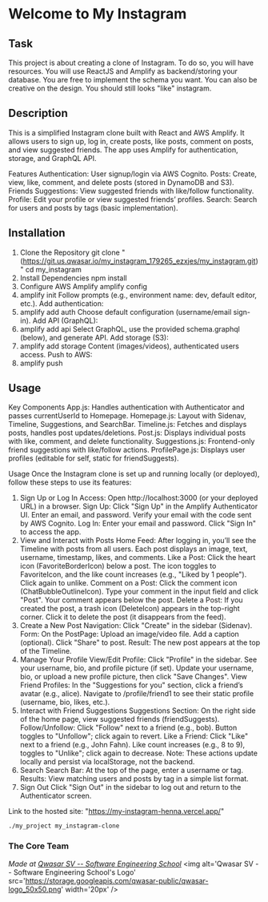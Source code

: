 # Welcome to My Instagram

## Task
This project is about creating a clone of Instagram.
To do so, you will have resources. You will use ReactJS and Amplify as backend/storing your database.
You are free to implement the schema you want.
You can also be creative on the design. You should still looks "like" instagram.

## Description
This is a simplified Instagram clone built with React and AWS Amplify. It allows users to sign up, log in, create posts, like posts, comment on posts, and view suggested friends. The app uses Amplify for authentication, storage, and GraphQL API.

Features
Authentication: User signup/login via AWS Cognito.
Posts: Create, view, like, comment, and delete posts (stored in DynamoDB and S3).
Friends Suggestions: View suggested friends with like/follow functionality.
Profile: Edit your profile or view suggested friends’ profiles.
Search: Search for users and posts by tags (basic implementation).
## Installation
1. Clone the Repository
git clone "(https://git.us.qwasar.io/my_instagram_179265_ezxjes/my_instagram.git)"
cd my_instagram
2. Install Dependencies
npm install
3. Configure AWS Amplify
amplify config
4. amplify init
Follow prompts (e.g., environment name: dev, default editor, etc.).
Add authentication:
5. amplify add auth
Choose default configuration (username/email sign-in).
Add API (GraphQL):
6. amplify add api
Select GraphQL, use the provided schema.graphql (below), and generate API.
Add storage (S3):
7. amplify add storage
Content (images/videos), authenticated users access.
Push to AWS:
8. amplify push
## Usage
Key Components
App.js: Handles authentication with Authenticator and passes currentUserId to Homepage.
Homepage.js: Layout with Sidenav, Timeline, Suggestions, and SearchBar.
Timeline.js: Fetches and displays posts, handles post updates/deletions.
Post.js: Displays individual posts with like, comment, and delete functionality.
Suggestions.js: Frontend-only friend suggestions with like/follow actions.
ProfilePage.js: Displays user profiles (editable for self, static for friendSuggests).

Usage
Once the Instagram clone is set up and running locally (or deployed), follow these steps to use its features:

1. Sign Up or Log In
Access: Open http://localhost:3000 (or your deployed URL) in a browser.
Sign Up:
Click "Sign Up" in the Amplify Authenticator UI.
Enter an email, and password.
Verify your email with the code sent by AWS Cognito.
Log In:
Enter your email and password.
Click "Sign In" to access the app.
2. View and Interact with Posts
Home Feed:
After logging in, you’ll see the Timeline with posts from all users.
Each post displays an image, text, username, timestamp, likes, and comments.
Like a Post:
Click the heart icon (FavoriteBorderIcon) below a post.
The icon toggles to FavoriteIcon, and the like count increases (e.g., "Liked by 1 people").
Click again to unlike.
Comment on a Post:
Click the comment icon (ChatBubbleOutlineIcon).
Type your comment in the input field and click "Post".
Your comment appears below the post.
Delete a Post:
If you created the post, a trash icon (DeleteIcon) appears in the top-right corner.
Click it to delete the post (it disappears from the feed).
3. Create a New Post
Navigation: Click "Create" in the sidebar (Sidenav).
Form: On the PostPage:
Upload an image/video file.
Add a caption (optional).
Click "Share" to post.
Result: The new post appears at the top of the Timeline.
4. Manage Your Profile
View/Edit Profile:
Click "Profile" in the sidebar.
See your username, bio, and profile picture (if set).
Update your username, bio, or upload a new profile picture, then click "Save Changes".
View Friend Profiles:
In the "Suggestions for you" section, click a friend’s avatar (e.g., alice).
Navigate to /profile/friend1 to see their static profile (username, bio, likes, etc.).
5. Interact with Friend Suggestions
Suggestions Section: On the right side of the home page, view suggested friends (friendSuggests).
Follow/Unfollow:
Click "Follow" next to a friend (e.g., bob).
Button toggles to "Unfollow"; click again to revert.
Like a Friend:
Click "Like" next to a friend (e.g., John Fahn).
Like count increases (e.g., 8 to 9), toggles to "Unlike"; click again to decrease.
Note: These actions update locally and persist via localStorage, not the backend.
6. Search
Search Bar: At the top of the page, enter a username or tag.
Results: View matching users and posts by tag in a simple list format.
7. Sign Out
Click "Sign Out" in the sidebar to log out and return to the Authenticator screen.

Link to the hosted site: "https://my-instagram-henna.vercel.app/" 
```
./my_project my_instagram-clone
```

### The Core Team


<span><i>Made at <a href='https://qwasar.io'>Qwasar SV -- Software Engineering School</a></i></span>
<span><img alt='Qwasar SV -- Software Engineering School's Logo' src='https://storage.googleapis.com/qwasar-public/qwasar-logo_50x50.png' width='20px' /></span>
